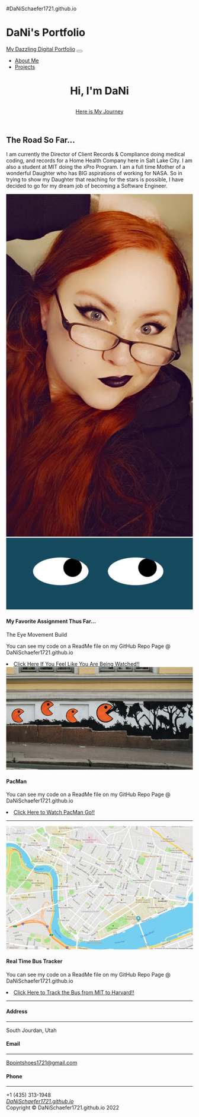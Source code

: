 #DaNiSchaefer1721.github.io

<!DOCTYPE html>
<html lang="en">
    <head>
        <meta charset="utf-8" />
        <meta name="viewport" content="width=device-width, initial-scale=1, shrink-to-fit=no" />
        <meta name="description" content="" />
        <meta name="author" content="" />
        <h1>DaNi's Portfolio</h1>
        <link rel="icon" type="image/x-icon" href="assets/black-cat.png" />
        <!-- Font Awesome icons (free version)-->
        <!-- Google fonts-->
        <link href="https://fonts.googleapis.com/css?family=Varela+Round" rel="stylesheet" />
        <link href="https://fonts.googleapis.com/css?family=Nunito:200,200i,300,300i,400,400i,600,600i,700,700i,800,800i,900,900i" rel="stylesheet" />
        <!-- Core theme CSS (includes Bootstrap)-->
        <link href="css/styles.css" rel="stylesheet" />
    </head>
    <body id="page-top">
        <!-- Navigation-->
        <nav class="navbar navbar-expand-lg navbar-light fixed-top" id="mainNav">
            <div class="container px-4 px-lg-5">
                <a class="navbar-brand" href="#page-top">My Dazzling Digital Portfolio</a>
                <button class="navbar-toggler navbar-toggler-right" type="button" data-bs-toggle="collapse" data-bs-target="#navbarResponsive" aria-controls="navbarResponsive" aria-expanded="false" aria-label="Toggle navigation">
                <i class="fas fa-bars"></i>
                </button>
                <div class="collapse navbar-collapse" id="navbarResponsive">
                    <ul class="navbar-nav ms-auto">
                        <li class="nav-item"><a class="nav-link" href="#about">About Me</a></li>
                        <li class="nav-item"><a class="nav-link" href="#projects">Projects</a></li>
                                          </ul>
                </div>
            </div>
        </nav>
        <!-- Masthead-->
        <header class="masthead">
            <div class="container px-4 px-lg-5 d-flex h-100 align-items-center justify-content-center">
                <div class="d-flex justify-content-center">
                    <div class="text-center">
                        <h1 class="mx-auto my-0 text-uppercase">Hi, I'm DaNi</h1>
                                                <h2 class="text-white-50 mx-auto mt-2 mb-5"></h2>
                        <a class="btn btn-primary" href="#about">Here is My Journey</a>
                    </div>
                </div>
            </div>
        </header>
        <!-- About-->
        <section class="about-section text-center" id="about">
            <div class="container px-4 px-lg-5">
                <div class="row gx-4 gx-lg-5 justify-content-center">
                    <div class="col-lg-8">
                        <h2 class="text-white mb-4">The Road So Far...</h2>
                        <p class="text-white-50">
                            I am currently the Director of Client Records & Compliance doing medical coding, 
                            and records for a Home Health Company here in Salt Lake City. I am also a student at MIT doing the xPro Program. I am a full time Mother of a wonderful Daughter 
                            who has BIG aspirations of working for NASA. So in trying to show my Daughter that reaching for the stars is possible, I have decided to go for my dream job of becoming a 
                            Software Engineer.
                        </p>
                    </div>
                </div>
                <img class="img-fluid" src="DaNi Photo For MIT Port3.jpg" alt="..." />
            </div>
        </section>
        <!-- Projects-->
        <section class="projects-section bg-light" id="projects">
            <div class="container px-4 px-lg-5">
                <!-- Featured Project Row-->
                <div class="row gx-0 mb-4 mb-lg-5 align-items-center">
                    <div class="col-xl-8 col-lg-7"><img class="img-fluid mb-3 mb-lg-0" src="EyeMovementScreen.jpg" alt="..." /></div>
                    <div class="col-xl-4 col-lg-5">
                        <div class="featured-text text-center text-lg-left">
                            <h4>My Favorite Assignment Thus Far...</h4>
                            <p class="text-black-50 mb-0">The Eye Movement Build</p>
                            <p class="text-black-50 mb-0">You can see my code on a ReadMe file on my GitHub Repo Page @ DaNiSchaefer1721.github.io</p>
                            <li class="nav-item"><a class="nav-link" href="Assignments/Week-8---Eye-Movement/EyeMovement (2).html">Click Here If You Feel Like You Are Being Watched!!</a></li>
                        </div>
                    </div>
                </div>
                <!-- Project One Row-->
                <div class="row gx-0 mb-5 mb-lg-0 justify-content-center">
                    <div class="col-lg-6"><img class="img-fluid" src="PacManUnsplash.jpg" alt="..." /></div>
                    <div class="col-lg-6">
                        <div class="bg-black text-center h-100 project">
                            <div class="d-flex h-100">
                                <div class="project-text w-100 my-auto text-center text-lg-left"> 
                                    <h4 class="text-white">PacMan</h4>
                                    <p class="mb-0 text-white-50">You can see my code on a ReadMe file on my GitHub Repo Page @ DaNiSchaefer1721.github.io</p>
                                    <li class="nav-item"><a class="nav-link" href="Assignments/Week-4---PacMan/index.html">Click Here to Watch PacMan Go!!</a></li>
                                    <hr class="d-none d-lg-block mb-0 ms-0" />
                                </div>
                            </div>
                        </div>
                    </div>
                </div>
                <!-- Project Two Row-->
                <div class="row gx-0 justify-content-center">
                    <div class="col-lg-6"><img class="img-fluid" src="RealTimeBusTrackerScreen.jpg" alt="..." /></div>
                    <div class="col-lg-6 order-lg-first">
                        <div class="bg-black text-center h-100 project">
                            <div class="d-flex h-100">
                                <div class="project-text w-100 my-auto text-center text-lg-right">
                                    <h4 class="text-white">Real Time Bus Tracker</h4>
                                    <p class="mb-0 text-white-50">You can see my code on a ReadMe file on my GitHub Repo Page @ DaNiSchaefer1721.github.io</p>
                                    <li class="nav-item"><a class="nav-link" href="Assignments/Real Time Bus Tracker/Real Time Bus Tracker Animation Code.html">Click Here to Track the Bus from MIT to Harvard!!</a></li>
                                    <hr class="d-none d-lg-block mb-0 me-0" />
                                </div>
                            </div>
                        </div>
                    </div>
                </div>
            </div>
        </section>                   
        <!-- Contact-->
        <section class="contact-section bg-black">
            <div class="container px-4 px-lg-5">
                <div class="row gx-4 gx-lg-5">
                    <div class="col-md-4 mb-3 mb-md-0">
                        <div class="card py-4 h-100">
                            <div class="card-body text-center">
                                <i class="fas fa-map-marked-alt text-primary mb-2"></i>
                                <h4 class="text-uppercase m-0">Address</h4>
                                <hr class="my-4 mx-auto" />
                                <div class="small text-black-50">South Jourdan, Utah</div>
                            </div>
                        </div>
                    </div>
                    <div class="col-md-4 mb-3 mb-md-0">
                        <div class="card py-4 h-100">
                            <div class="card-body text-center">
                                <i class="fas fa-envelope text-primary mb-2"></i>
                                <h4 class="text-uppercase m-0">Email</h4>
                                <hr class="my-4 mx-auto" />
                                <div class="small text-black-50"><a href="#!">Bpointshoes1721@gmail.com</a></div>
                            </div>
                        </div>
                    </div>
                    <div class="col-md-4 mb-3 mb-md-0">
                        <div class="card py-4 h-100">
                            <div class="card-body text-center">
                                <i class="fas fa-mobile-alt text-primary mb-2"></i>
                                <h4 class="text-uppercase m-0">Phone</h4>
                                <hr class="my-4 mx-auto" />
                                <div class="small text-black-50">+1 (435) 313-1948</div>
                            </div>
                        </div>
                    </div>
                </div>
                <div class="social d-flex justify-content-center">
                                    <a class="mx-2" href="#!"><i class="fab fa-github">DaNiSchaefer1721.github.io</i></a>
                </div>
            </div>
        </section>
        <!-- Footer-->
        <footer class="footer bg-black small text-center text-white-50"><div class="container px-4 px-lg-5">Copyright &copy; DaNiSchaefer1721.github.io 2022</div></footer>
        <!-- Bootstrap core JS-->
        <!-- Core theme JS-->
     </body>
</html>
